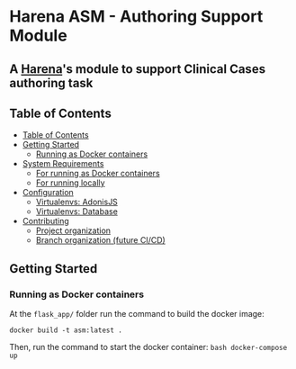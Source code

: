 # Harena ASM - Authoring Support Module
## A [Harena](https://github.com/datasci4health/harena)'s module to support Clinical Cases authoring task

## Table of Contents 

* [Table of Contents](#table-of-contents)
* [Getting Started](#getting-started)
  * [Running as Docker containers](#running-as-docker-containers)
* [System Requirements](#system-requirements)
  * [For running as Docker containers](#for-running-as-linuxwindows-docker-containers)
  * [For running locally](#for-running-locally)
* [Configuration](#configuration)
  * [Virtualenvs: AdonisJS](#virtualenvs-adonisjs)
  * [Virtualenvs: Database](#virtualenvs-database)
* [Contributing](#contributing)
  * [Project organization](#project-organization)
  * [Branch organization (future CI/CD)](#branch-organization-future-cicd)

   

## Getting Started

### Running as Docker containers

At the ```flask_app/``` folder run the command to build the docker image:

```docker build -t asm:latest .```

Then, run the command to start the docker container:
```bash docker-compose up```
